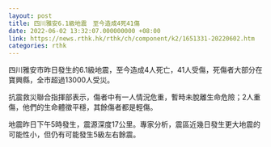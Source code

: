 ```yaml
---
layout: post
title: 四川雅安6.1級地震　至今造成4死41傷
date: 2022-06-02 13:32:07.000000000 +08:00
link: https://news.rthk.hk/rthk/ch/component/k2/1651331-20220602.htm
categories: rthk
---
```


四川雅安市昨日發生的6.1級地震，至今造成4人死亡，41人受傷，死傷者大部分在寶興縣，全市超過13000人受災。

抗震救災聯合指揮部表示，傷者中有一人情況危重，暫時未脫離生命危險；2人重傷，他們的生命體徵平穩，其餘傷者都是輕傷。

地震昨日下午5時發生，震源深度17公里。專家分析，震區近幾日發生更大地震的可能性小，但仍有可能發生5級左右餘震。
